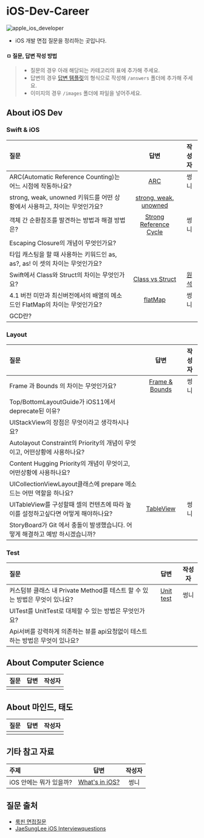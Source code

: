 # iOS-Dev-Career

![apple_ios_developer](/images/apple_ios_developer.jpg)

- iOS 개발 면접 질문을 정리하는 곳입니다.

#### ㅁ 질문, 답변 작성 방법

> - 질문의 경우 아래 해당되는 카테고리의 표에 추가해 주세요.
> - 답변의 경우 [답변 템플릿](Answer_Template.md)의 형식으로 작성해 `/answers` 폴더에 추가해 주세요.
> - 이미지의 경우 `/images` 폴더에 파일을 넣어주세요.

## About iOS Dev

### Swift & iOS

| 질문                                                                          |                          답변                          | 작성자 |
| :---------------------------------------------------------------------------- | :----------------------------------------------------: | :----: |
| ARC(Automatic Reference Counting)는 어느 시점에 작동하나요?                   |                 [ARC](/answers/arc.md)                 |  썽니  |
| strong, weak, unowned 키워드를 어떤 상황에서 사용하고, 차이는 무엇인가요?     |     [strong, weak, unowned](/answers/reference.md)     |        |
| 객체 간 순환참조를 발견하는 방법과 해결 방법은?                               | [Strong Reference Cycle](/answers/strong_ref_cycle.md) |  썽니  |
| Escaping Closure의 개념이 무엇인가요?                                         |                                                        |        |
| 타입 캐스팅을 할 때 사용하는 키워드인 as, as?, as! 이 셋의 차이는 무엇인가요? |                                                        |        |
| Swift에서 Class와 Struct의 차이는 무엇인가요?                                 |  [Class vs Struct](https://github.com/richoh86/iOS-Dev-Career/blob/develop/answers/ClassStruct.md)                                                      | [원석](https://github.com/richoh86/OhWonSeok_iOS_School6)       |
| 4.1 버전 미만과 최신버전에서의 배열의 메소드인 FlatMap의 차이는 무엇인가요?   |             [flatMap](/answers/flatmap.md)             |  썽니  |   
| GCD란? |                                                        |        |



### Layout

| 질문                                                                               |                    답변                    | 작성자 |
| :--------------------------------------------------------------------------------- | :----------------------------------------: | :----: |
| Frame 과 Bounds 의 차이는 무엇인가요?                                              | [Frame & Bounds](/answers/frame_bounds.md) |  썽니  |
| Top/BottomLayoutGuide가 iOS11에서 deprecate된 이유?                                |                                            |        |
| UIStackView의 장점은 무엇이라고 생각하시나요?                                      |                                            |        |
| Autolayout Constraint의 Priority의 개념이 무엇이고, 어떤상황에 사용하나요?         |                                            |        |
| Content Hugging Priority의 개념이 무엇이고, 어떤상황에 사용하나요?                 |                                            |        |
| UICollectionViewLayout클래스에 prepare 메소드는 어떤 역할을 하나요?                |                                            |        |
| UITableView를 구성할때 셀의 컨텐츠에 따라 높이를 설정하고싶다면 어떻게 해야하나요? |  [TableView](answers/tableview_height.md)  |  썽니  |
| StoryBoard가 Git 에서 충돌이 발생했습니다. 어떻게 해결하고 예방 하시겠습니까?      |                                            |        |

### Test

| 질문                                                                           |                    답변                    | 작성자 |
| :----------------------------------------------------------------------------- | :----------------------------------------: | :----: |
| 커스텀뷰 클래스 내 Private Method를 테스트 할 수 있는 방법은 무엇이 있나요?    | [Unit test](answers/test_privatemethod.md) |  썽니  |
| UITest를 UnitTest로 대체할 수 있는 방법은 무엇인가요?                          |                                            |        |
| Api서버를 강력하게 의존하는 뷰를 api요청없이 테스트 하는 방법은 무엇이 있나요? |                                            |        |

## About Computer Science

| 질문 | 답변 | 작성자 |
| :--- | :--: | :----: |
|      |      |        |

## About 마인드, 태도

| 질문 | 답변 | 작성자 |
| :--- | :--: | :----: |
|      |      |        |

## 기타 참고 자료

| 주제                    |                   답변                    | 작성자 |
| :---------------------- | :---------------------------------------: | :----: |
| iOS 안에는 뭐가 있을까? | [What's in iOS?](answers/whats_in_ios.md) |  썽니  |

## 질문 출처

- [룩핀 면접질문](https://medium.com/lookpin-engineering/ios-%EA%B0%9C%EB%B0%9C%EC%9E%90-%EB%A9%B4%EC%A0%91-%EC%A7%88%EB%AC%B8%EB%A6%AC%EC%8A%A4%ED%8A%B8-b92350a91c1b)  
- [JaeSungLee iOS Interviewquestions](https://github.com/JeaSungLEE/iOSInterviewquestions)

